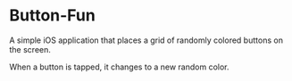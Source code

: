 Button-Fun
==========

A simple iOS application that places a grid of randomly colored buttons on the screen.

When a button is tapped, it changes to a new random color.
